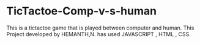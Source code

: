 # TicTactoe-Comp-v-s-human
This is a tictactoe game that is played between computer and human. This Project developed by HEMANTH,N.  has used JAVASCRIPT , HTML , CSS.
